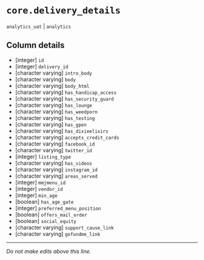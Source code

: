 # `core.delivery_details`
`analytics_uat` | `analytics`

## Column details
* [integer]   `id`
* [integer]   `delivery_id`
* [character varying] `intro_body`
* [character varying] `body`
* [character varying] `body_html`
* [character varying] `has_handicap_access`
* [character varying] `has_security_guard`
* [character varying] `has_lounge`
* [character varying] `has_weedporn`
* [character varying] `has_testing`
* [character varying] `has_gpen`
* [character varying] `has_dixieelixirs`
* [character varying] `accepts_credit_cards`
* [character varying] `facebook_id`
* [character varying] `twitter_id`
* [integer]   `listing_type`
* [character varying] `has_videos`
* [character varying] `instagram_id`
* [character varying] `areas_served`
* [integer]   `mmjmenu_id`
* [integer]   `vendor_id`
* [integer]   `min_age`
* [boolean]   `has_age_gate`
* [integer]   `preferred_menu_position`
* [boolean]   `offers_mail_order`
* [boolean]   `social_equity`
* [character varying] `support_cause_link`
* [character varying] `gofundme_link`

-------------------------------------------------------------------------------
*Do not make edits above this line.*
